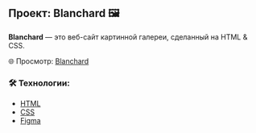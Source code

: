 ## Проект: Blanchard 🖼️

**Blanchard** — это веб-сайт картинной галереи, сделанный на HTML & CSS.


🌐 Просмотр:
[Blanchard](https://cheradam13.github.io/Blanchard/)

### 🛠️ Технологии:

- [HTML](https://developer.mozilla.org/ru/docs/Web/HTML)
- [CSS](https://developer.mozilla.org/en-US/docs/Web/CSS)
- [Figma](https://figma.com)

